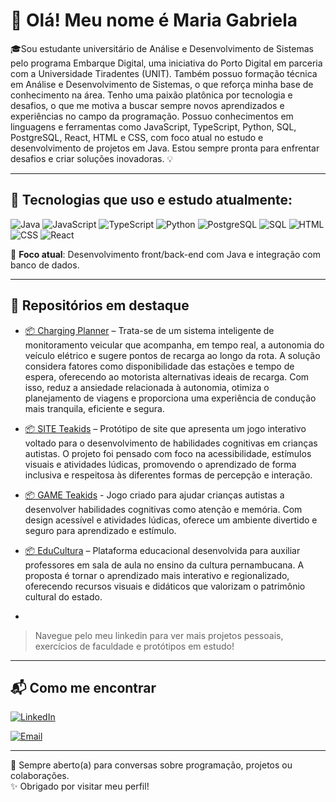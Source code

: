 # 👋 Olá! Meu nome é Maria Gabriela

🎓Sou estudante universitário de Análise e Desenvolvimento de Sistemas pelo programa Embarque Digital, uma iniciativa do Porto Digital em parceria com a Universidade Tiradentes (UNIT). Também possuo formação técnica em Análise e Desenvolvimento de Sistemas, o que reforça minha base de conhecimento na área. Tenho uma paixão platônica por tecnologia e desafios, o que me motiva a buscar sempre novos aprendizados e experiências no campo da programação. Possuo conhecimentos em linguagens e ferramentas como JavaScript, TypeScript, Python, SQL, PostgreSQL, React, HTML e CSS, com foco atual no estudo e desenvolvimento de projetos em Java. Estou sempre pronta para enfrentar desafios e criar soluções inovadoras. 💡

---

## 🚀 Tecnologias que uso e estudo atualmente:

![Java](https://img.shields.io/badge/Java-ED8B00?style=for-the-badge&logo=java&logoColor=white)
![JavaScript](https://img.shields.io/badge/JavaScript-F7DF1E?style=for-the-badge&logo=javascript&logoColor=black)
![TypeScript](https://img.shields.io/badge/TypeScript-3178C6?style=for-the-badge&logo=typescript&logoColor=white)
![Python](https://img.shields.io/badge/Python-3776AB?style=for-the-badge&logo=python&logoColor=white)
![PostgreSQL](https://img.shields.io/badge/PostgreSQL-4169E1?style=for-the-badge&logo=postgresql&logoColor=white)
![SQL](https://img.shields.io/badge/SQL-4479A1?style=for-the-badge&logo=postgresql&logoColor=white)
![HTML](https://img.shields.io/badge/HTML-E34F26?style=for-the-badge&logo=html5&logoColor=white)
![CSS](https://img.shields.io/badge/CSS-1572B6?style=for-the-badge&logo=css3&logoColor=white)
![React](https://img.shields.io/badge/React-61DAFB?style=for-the-badge&logo=react&logoColor=black)

🎯 **Foco atual**: Desenvolvimento front/back-end com Java e integração com banco de dados.

---

## 📁 Repositórios em destaque

- [📦 Charging Planner](https://chargingplanner.vercel.app/) – Trata-se de um sistema inteligente de monitoramento veicular que acompanha, em tempo real, a autonomia do veículo elétrico e sugere pontos de recarga ao longo da rota. A solução considera fatores como disponibilidade das estações e tempo de espera, oferecendo ao motorista alternativas ideais de recarga. Com isso, reduz a ansiedade relacionada à autonomia, otimiza o planejamento de viagens e proporciona uma experiência de condução mais tranquila, eficiente e segura.

- [📦 SITE Teakids](https://drive.google.com/file/d/1JCRFCPjVQhvfnyn6XeBTcv9UNEafXTwi/view?usp=drivesdk) – Protótipo de site que apresenta um jogo interativo voltado para o desenvolvimento de habilidades cognitivas em crianças autistas. O projeto foi pensado com foco na acessibilidade, estímulos visuais e atividades lúdicas, promovendo o aprendizado de forma inclusiva e respeitosa às diferentes formas de percepção e interação.
- [📦 GAME Teakids](https://gx.games/pt-br/games/beq37p/teakids/tracks/2dfa30a5-fc7b-4d07-861c-f8e72e26f905/) - Jogo criado para ajudar crianças autistas a desenvolver habilidades cognitivas como atenção e memória. Com design acessível e atividades lúdicas, oferece um ambiente divertido e seguro para aprendizado e estímulo.
  
- [📦 EduCultura](https://drive.google.com/file/d/1Ibd4IsduY_gXLsnZAI5lBE12mxpX9jWw/view?usp=drivesdk) –  Plataforma educacional desenvolvida para auxiliar professores em sala de aula no ensino da cultura pernambucana. A proposta é tornar o aprendizado mais interativo e regionalizado, oferecendo recursos visuais e didáticos que valorizam o patrimônio cultural do estado.
- 

> Navegue pelo meu linkedin para ver mais projetos pessoais, exercícios de faculdade e protótipos em estudo!

---

## 📬 Como me encontrar

[![LinkedIn](https://img.shields.io/badge/LinkedIn-blue?style=for-the-badge&logo=linkedin&logoColor=white)](https://www.linkedin.com/in/gabrielapereira19)  

[![Email](https://img.shields.io/badge/Email-D14836?style=for-the-badge&logo=gmail&logoColor=white)](mailto:profissional.mariagabriela@gmail.com)

---

💬 Sempre aberto(a) para conversas sobre programação, projetos ou colaborações.  
✨ Obrigado por visitar meu perfil!
